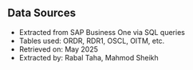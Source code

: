 ## Data Sources
- Extracted from SAP Business One via SQL queries
- Tables used: ORDR, RDR1, OSCL, OITM, etc.
- Retrieved on: May 2025
- Extracted by: Rabal Taha, Mahmod Sheikh
